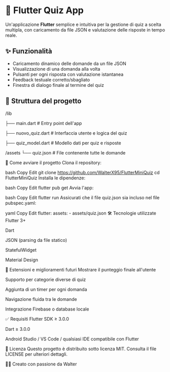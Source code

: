 # 📱 Flutter Quiz App

Un'applicazione **Flutter** semplice e intuitiva per la gestione di quiz a scelta multipla, con caricamento da file JSON e valutazione delle risposte in tempo reale.

## ✨ Funzionalità

- Caricamento dinamico delle domande da un file JSON
- Visualizzazione di una domanda alla volta
- Pulsanti per ogni risposta con valutazione istantanea
- Feedback testuale corretto/sbagliato
- Finestra di dialogo finale al termine del quiz

## 📂 Struttura del progetto

/lib

├── main.dart # Entry point dell'app

├── nuovo_quiz.dart # Interfaccia utente e logica del quiz

├── quiz_model.dart # Modello dati per quiz e risposte

/assets
└── quiz.json # File contenente tutte le domande




🚀 Come avviare il progetto
Clona il repository:

bash
Copy
Edit
git clone https://github.com/WalterX95/FlutterMiniQuiz
cd FlutterMiniQuiz
Installa le dipendenze:

bash
Copy
Edit
flutter pub get
Avvia l'app:

bash
Copy
Edit
flutter run
Assicurati che il file quiz.json sia incluso nel file pubspec.yaml:

yaml
Copy
Edit
flutter:
  assets:
    - assets/quiz.json
🛠️ Tecnologie utilizzate
Flutter 3+

Dart

JSON (parsing da file statico)

StatefulWidget

Material Design

🧠 Estensioni e miglioramenti futuri
 Mostrare il punteggio finale all'utente

 Supporto per categorie diverse di quiz

 Aggiunta di un timer per ogni domanda

 Navigazione fluida tra le domande

 Integrazione Firebase o database locale

✅ Requisiti
Flutter SDK ≥ 3.0.0

Dart ≥ 3.0.0

Android Studio / VS Code / qualsiasi IDE compatibile con Flutter

📄 Licenza
Questo progetto è distribuito sotto licenza MIT. Consulta il file LICENSE per ulteriori dettagli.

🧑‍💻 Creato con passione da Walter
